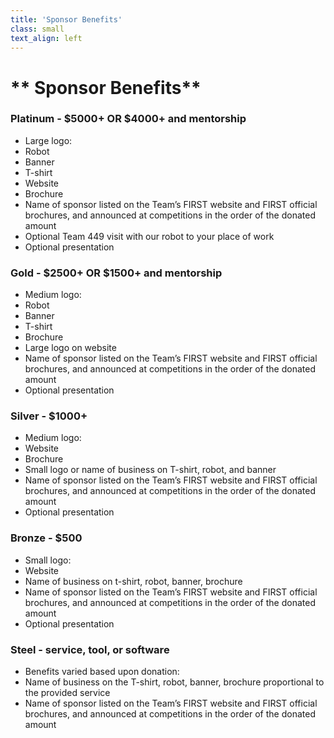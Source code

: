 ```yaml
---
title: 'Sponsor Benefits'
class: small
text_align: left
---
```


# ** Sponsor Benefits**

### Platinum - $5000+ OR $4000+ and mentorship
- Large logo:
 - Robot
 - Banner
 - T-shirt
 - Website
 - Brochure
- Name of sponsor listed on the Team’s FIRST website and FIRST official brochures, and announced at competitions in the order of the donated amount
- Optional Team 449 visit with our robot to your place of work
- Optional presentation

### Gold - $2500+ OR $1500+ and mentorship
- Medium logo:
 - Robot
 - Banner
 - T-shirt
 - Brochure
- Large logo on website
- Name of sponsor listed on the Team’s FIRST website and FIRST official brochures, and announced at competitions in the order of the donated amount
- Optional presentation

### Silver - $1000+
- Medium logo:
 - Website
 - Brochure
- Small logo or name of business on T-shirt, robot, and banner
- Name of sponsor listed on the Team’s FIRST website and FIRST official brochures, and announced at competitions in the order of the donated amount
- Optional presentation

### Bronze - $500
- Small logo:
 - Website
- Name of business on t-shirt, robot, banner, brochure
- Name of sponsor listed on the Team’s FIRST website and FIRST official brochures, and announced at competitions in the order of the donated amount
- Optional presentation

### Steel - service, tool, or software
- Benefits varied based upon donation:
 - Name of business on the T-shirt, robot, banner, brochure proportional to the provided service
- Name of sponsor listed on the Team’s FIRST website and FIRST official brochures, and announced at competitions in the order of the donated amount
